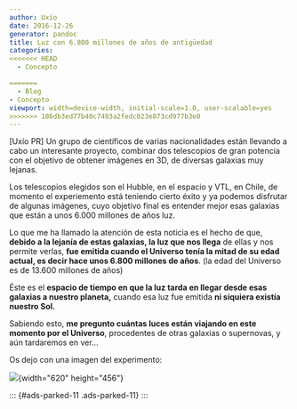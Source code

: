 ```yaml
---
author: Uxío
date: 2016-12-26
generator: pandoc
title: Luz con 6.800 millones de años de antigüedad
categories:
<<<<<<< HEAD
  - Concepto

=======
  - Blog
- Concepto
viewport: width=device-width, initial-scale=1.0, user-scalable=yes
>>>>>>> 186db3ed77b40c7493a2fedc023e873cd977b3e0
---
```




\[Uxío PR\] Un grupo de científicos de varias nacionalidades están
llevando a cabo un interesante proyecto, combinar dos telescopios de
gran potencia con el objetivo de obtener imágenes en 3D, de diversas
galaxias muy lejanas.

Los telescopios elegidos son el Hubble, en el espacio y VTL, en Chile,
de momento el experiemento está teniendo cierto éxito y ya podemos
disfrutar de algunas imágenes, cuyo objetivo final es entender mejor
esas galaxias que están a unos 6.000 millones de años luz.

Lo que me ha llamado la atención de esta noticia es el hecho de que,
**debido a la lejanía de estas galaxias, la luz que nos llega** de ellas
y nos permite verlas, **fue emitida cuando el Universo tenía la mitad de
su edad actual, es decir hace unos 6.800 millones de años**. (la edad
del Universo es de 13.600 millones de años)

Éste es el **espacio de tiempo en que la luz tarda en llegar desde esas
galaxias a nuestro planeta,** cuando esa luz fue emitida **ni siquiera
existía nuestro Sol.**

Sabiendo esto, **me pregunto cuántas luces están viajando en este
momento por el Universo**, procedentes de otras galaxias o supernovas, y
aún tardaremos en ver...

Os dejo con una imagen del experimento:

![](http://www.elpais.com/recorte/20090310elpepusoc_8/XLCO/Ies/20090310elpepusoc_8.jpg){width="620"
height="456"}

::: {#ads-parked-11 .ads-parked-11}
:::
